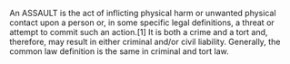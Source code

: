 An ASSAULT is the act of inflicting physical harm or unwanted physical contact upon a person or, in some specific legal definitions, a threat or attempt to commit such an action.[1] It is both a crime and a tort and, therefore, may result in either criminal and/or civil liability. Generally, the common law definition is the same in criminal and tort law.
